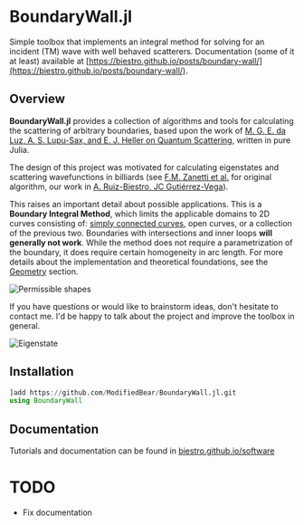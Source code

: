 # BoundaryWall.jl

Simple toolbox that implements an integral method for solving for an incident (TM) wave with well behaved scatterers. Documentation (some of it at least) available at [https://biestro.github.io/posts/boundary-wall/](https://biestro.github.io/posts/boundary-wall/).

## Overview

**BoundaryWall.jl** provides a collection of algorithms and tools for 
calculating the scattering of arbitrary boundaries, based upon the work of
[M. G. E. da Luz, A. S. Lupu-Sax, and E. J. Heller on Quantum Scattering](https://doi.org/10.1103/PhysRevE.56.2496), 
written in pure Julia.

The design of this project was motivated for calculating eigenstates 
and scattering wavefunctions in billiards (see [F.M. Zanetti et al.](https://doi.org/10.1016/j.aop.2008.01.008) for original algorithm, our work in 
[A. Ruiz-Biestro, JC Gutiérrez-Vega](https://doi.org/10.1103/PhysRevE.109.034203)).

This raises an important detail about possible applications. This is a **Boundary Integral Method**,
which limits the applicable domains to 2D curves consisting of: [simply 
connected curves](https://mathworld.wolfram.com/SimplyConnected.html), open curves, or a collection of the previous two. 
Boundaries with intersections and inner loops **will generally not work**.
While the method does not require a parametrization of the boundary, it
does require certain homogeneity in arc length. For more details about
the implementation and theoretical foundations, see the [Geometry](geometry.md)
section.

![Permissible shapes](docs/src/assets/drawing.svg)

If you have questions or would like to brainstorm ideas, don't hesitate 
to contact me. I'd be happy to talk about the project and improve the
toolbox in general.

![Eigenstate](docs/src/assets/parabolic.gif)

## Installation

```julia
]add https://github.com/ModifiedBear/BoundaryWall.jl.git
using BoundaryWall 
```

## Documentation

Tutorials and documentation can be found in [biestro.github.io/software](https://biestro.github.io/software)


# TODO
- Fix documentation
